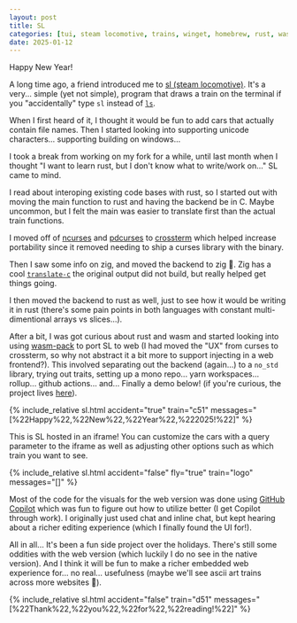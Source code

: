 ```yaml
---
layout: post
title: SL
categories: [tui, steam locomotive, trains, winget, homebrew, rust, wasm]
date: 2025-01-12
---
```


Happy New Year!

A long time ago, a friend introduced me to [sl (steam locomotive)](https://github.com/mtoyoda/sl). It's a very... simple (yet not simple), program that draws a train on the terminal if you "accidentally" type `sl` instead of [`ls`](https://en.wikipedia.org/wiki/Ls).

When I first heard of it, I thought it would be fun to add cars that actually contain file names. Then I started looking into supporting unicode characters... supporting building on windows...

I took a break from working on my fork for a while, until last month when I thought "I want to learn rust, but I don't know what to write/work on..." SL came to mind.

I read about interoping existing code bases with rust, so I started out with moving the main function to rust and having the backend be in C. Maybe uncommon, but I felt the main was easier to translate first than the actual train functions.

I moved off of [ncurses](https://en.wikipedia.org/wiki/Ncurses) and [pdcurses](https://en.wikipedia.org/wiki/PDCurses) to [crossterm](https://github.com/crossterm-rs/crossterm) which helped increase portability since it removed needing to ship a curses library with the binary.

Then I saw some info on zig, and moved the backend to zig 🤣. Zig has a cool [`translate-c`](https://zig.guide/working-with-c/translate-c/) the original output did not build, but really helped get things going.

I then moved the backend to rust as well, just to see how it would be writing it in rust (there's some pain points in both languages with constant multi-dimentional arrays vs slices...).

After a bit, I was got curious about rust and wasm and started looking into using [wasm-pack](https://rustwasm.github.io/) to port SL to web (I had moved the "UX" from curses to crossterm, so why not abstract it a bit more to support injecting in a web frontend?). This involved separating out the backend (again...) to a `no_std` library, trying out traits, setting up a mono repo... yarn workspaces... rollup... github actions... and... Finally a demo below! (if you're curious, the project lives [here](https://github.com/scaryrawr/sl)).

{% include_relative sl.html accident="true" train="c51" messages="[%22Happy%22,%22New%22,%22Year%22,%222025!%22]" %}

This is SL hosted in an iframe! You can customize the cars with a query parameter to the iframe as well as adjusting other options such as which train you want to see.

{% include_relative sl.html accident="false" fly="true" train="logo" messages="[]" %}

Most of the code for the visuals for the web version was done using [GitHub Copilot](https://github.com/features/copilot) which was fun to figure out how to utilize better (I get Copilot through work). I originally just used chat and inline chat, but kept hearing about a richer editing experience (which I finally found the UI for!).

All in all... It's been a fun side project over the holidays. There's still some oddities with the web version (which luckily I do no see in the native version). And I think it will be fun to make a richer embedded web experience for... no real... usefulness (maybe we'll see ascii art trains across more websites 🤣).

{% include_relative sl.html accident="false" train="d51" messages="[%22Thank%22,%22you%22,%22for%22,%22reading!%22]" %}
